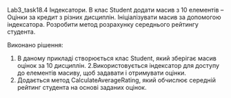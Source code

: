 Lab3_task18.4 Індексатори. В клас Student  додати  масив з 10 елементів – Оцінки за кредит  з різних дисциплін. Ініціалізувати масив за допомогою індексатора. Розробити метод  розрахунку  середнього рейтингу студента.

Виконано рішення:
1. В даному прикладі створюється клас Student, який зберігає масив оцінок за 10 дисциплін. 2.Використовується індексатор для доступу до елементів масиву, щоб задавати і отримувати оцінки.
3. Додається метод CalculateAverageRating, який обчислює середній рейтинг студента на основі заданих оцінок.
